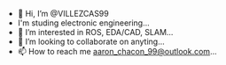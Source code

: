 - 👋 Hi, I’m @VILLEZCAS99
- I'm studing electronic engineering...
- 👀 I’m interested in ROS, EDA/CAD, SLAM...
- 💞️ I’m looking to collaborate on anyting...
- 📫 How to reach me aaron_chacon_99@outlook.com...

<!---
VILLEZCAS99/VILLEZCAS99 is a ✨ special ✨ repository because its `README.md` (this file) appears on your GitHub profile.
You can click the Preview link to take a look at your changes.
--->

